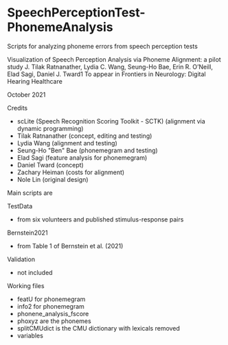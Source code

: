 # SpeechPerceptionTest-PhonemeAnalysis
Scripts for analyzing phoneme errors from speech perception tests

Visualization of Speech Perception Analysis via Phoneme Alignment: a pilot study 
J. Tilak Ratnanather, Lydia C. Wang, Seung-Ho Bae, Erin R. O’Neill, Elad Sagi, Daniel J. Tward1
To appear in Frontiers in Neurology: Digital Hearing Healthcare

October 2021

Credits
- scLite (Speech Recognition Scoring Toolkit - SCTK) (alignment via dynamic programming)
- Tilak Ratnanather (concept, editing and testing)
- Lydia Wang (alignment and testing)
- Seung-Ho "Ben" Bae (phonemegram and testing)
- Elad Sagi (feature analysis for phonemegram)
- Daniel Tward (concept)
- Zachary Heiman (costs for alignment)
- Nole Lin (original design)

Main scripts are

TestData 
- from six volunteers and published stimulus-response pairs

Bernstein2021
- from Table 1 of Bernstein et al. (2021)

Validation 
- not included

Working files
- featU for phonemegram
- info2 for phonemegram
- phonene_analysis_fscore
- phoxyz are the phonemes
- splitCMUdict is the CMU dictionary with lexicals removed
- variables 
